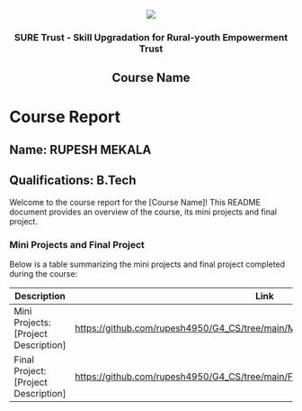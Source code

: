 <!-- PROJECT LOGO -->
<br />

<div align="center">
   <img src='https://user-images.githubusercontent.com/73131499/166115643-d3187f47-d38f-41b2-ae42-5ecbbc60de14.png' />


<h3 align="center">SURE Trust - Skill Upgradation for Rural-youth Empowerment Trust</h3>
  <h2> Course Name </h2>
</div>

# Course Report

## Name: RUPESH MEKALA

## Qualifications: B.Tech

Welcome to the course report for the [Course Name]! This README document provides an overview of the course, its mini projects and final project.

### Mini Projects and Final Project

Below is a table summarizing the mini projects and final project completed during the course:

| Description                               | Link                                                                                                  |
|-------------------------------------------|-----------------------------------------|
| Mini Projects: [Project Description]     | https://github.com/rupesh4950/G4_CS/tree/main/Mini%20Projects/Rupesh                                   |
| Final Project: [Project Description]     | https://github.com/rupesh4950/G4_CS/tree/main/Final%20Capstone%20Project/Rupesh                        |
